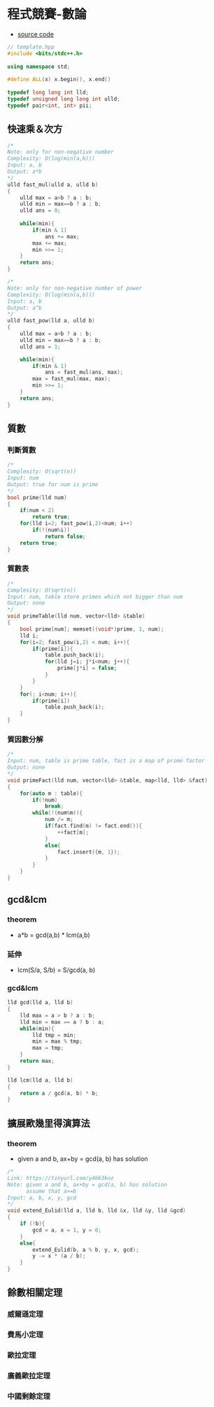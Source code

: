 # 程式競賽-數論
- [source code](https://github.com/tratitude/acm-math)
```cpp
// template.hpp
#include <bits/stdc++.h>
 
using namespace std;
 
#define ALL(x) x.begin(), x.end()
 
typedef long long int lld;
typedef unsigned long long int ulld;
typedef pair<int, int> pii;
```
## 快速乘＆次方
```cpp
/*
Note: only for non-negative number
Complexity: O(log(min(a,b)))
Input: a, b
Output: a*b
*/
ulld fast_mul(ulld a, ulld b)
{
	ulld max = a>b ? a : b;
	ulld min = max==b ? a : b;
	ulld ans = 0;
	
	while(min){
		if(min & 1)
			ans += max;
		max += max;
		min >>= 1;
	}
	return ans;
}

/*
Note: only for non-negative number of power
Complexity: O(log(min(a,b)))
Input: a, b
Output: a^b
*/
ulld fast_pow(lld a, ulld b)
{
	ulld max = a>b ? a : b;
	ulld min = max==b ? a : b;
	ulld ans = 1;

	while(min){
		if(min & 1)
			ans = fast_mul(ans, max);
		max = fast_mul(max, max);
		min >>= 1;
	}
	return ans;
}
```

## 質數
### 判斷質數
```cpp
/*
Complexity: O(sqrt(n))
Input: num
Output: true for num is prime
*/
bool prime(lld num)
{
	if(num < 2)
		return true;
	for(lld i=2; fast_pow(i,2)<num; i++)
		if(!(num%i))
			return false;
	return true;
}
```
### 質數表
```cpp
/*
Complexity: O(sqrt(n))
Input: num, table store primes which not bigger than num
Output: none
*/
void primeTable(lld num, vector<lld> &table)
{
	bool prime[num]; memset((void*)prime, 1, num);
	lld i;
	for(i=2; fast_pow(i,2) < num; i++){
		if(prime[i]){
			table.push_back(i);
			for(lld j=i; j*i<num; j++){
				prime[j*i] = false;
			}
		}
	}
	for(; i<num; i++){
		if(prime[i])
			table.push_back(i);
	}
}
```
### 質因數分解
```cpp
/*
Input: num, table is prime table, fact is a map of prime factor
Output: none
*/
void primeFact(lld num, vector<lld> &table, map<lld, lld> &fact)
{
	for(auto m : table){
		if(!num)
			break;
		while(!(num%m)){
			num /= m;
			if(fact.find(m) != fact.end()){
				++fact[m];
			}
			else{
				fact.insert({m, 1});
			}
		}
	}
}
```
## gcd&lcm
### theorem
- a*b = gcd(a,b) * lcm(a,b)
### 延伸
- lcm(S/a, S/b) = S/gcd(a, b)
### gcd&lcm
```cpp
lld gcd(lld a, lld b)
{
    lld max = a > b ? a : b;
    lld min = max == a ? b : a;
    while(min){
        lld tmp = min;
        min = max % tmp;
        max = tmp;
    }
    return max;
}

lld lcm(lld a, lld b)
{
    return a / gcd(a, b) * b;
}
```
## 擴展歐幾里得演算法
### theorem
- given a and b, ax+by = gcd(a, b) has solution
```cpp
/*
Link: https://tinyurl.com/y4b63knz
Note: given a and b, ax+by = gcd(a, b) has solution
      assume that a>=b
Input: a, b, x, y, gcd
*/
void extend_Eulid(lld a, lld b, lld &x, lld &y, lld &gcd)
{
	if (!b){
		gcd = a, x = 1, y = 0;
	}
	else{
		extend_Eulid(b, a % b, y, x, gcd);
		y -= x * (a / b);
	}
}
```
## 餘數相關定理
### 威爾遜定理
### 費馬小定理
### 歐拉定理
### 廣義歐拉定理
### 中國剩餘定理
